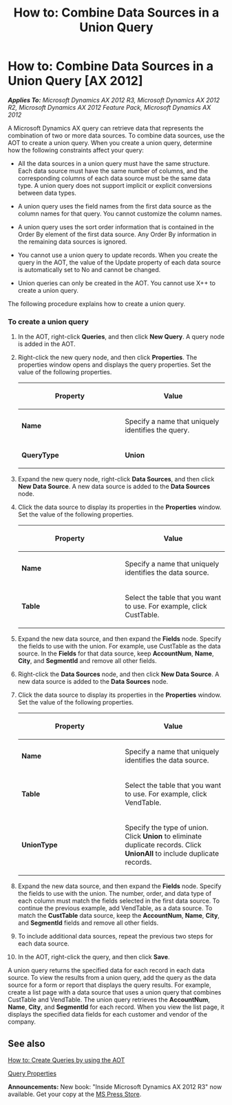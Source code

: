 ﻿---
title: 'How to: Combine Data Sources in a Union Query'
TOCTitle: 'How to: Combine Data Sources in a Union Query'
ms:assetid: 950be09c-9acb-4722-affc-7827a124c8b3
ms:mtpsurl: https://msdn.microsoft.com/en-us/library/Cc605991(v=AX.60)
ms:contentKeyID: 35247612
ms.date: 05/18/2015
mtps_version: v=AX.60
---

# How to: Combine Data Sources in a Union Query [AX 2012]


_**Applies To:** Microsoft Dynamics AX 2012 R3, Microsoft Dynamics AX 2012 R2, Microsoft Dynamics AX 2012 Feature Pack, Microsoft Dynamics AX 2012_

A Microsoft Dynamics AX query can retrieve data that represents the combination of two or more data sources. To combine data sources, use the AOT to create a union query. When you create a union query, determine how the following constraints affect your query:

  - All the data sources in a union query must have the same structure. Each data source must have the same number of columns, and the corresponding columns of each data source must be the same data type. A union query does not support implicit or explicit conversions between data types.

  - A union query uses the field names from the first data source as the column names for that query. You cannot customize the column names.

  - A union query uses the sort order information that is contained in the Order By element of the first data source. Any Order By information in the remaining data sources is ignored.

  - You cannot use a union query to update records. When you create the query in the AOT, the value of the Update property of each data source is automatically set to No and cannot be changed.

  - Union queries can only be created in the AOT. You cannot use X++ to create a union query.

The following procedure explains how to create a union query.

### To create a union query

1.  In the AOT, right-click **Queries**, and then click **New Query**. A query node is added in the AOT.

2.  Right-click the new query node, and then click **Properties**. The properties window opens and displays the query properties. Set the value of the following properties.
    
    <table>
    <colgroup>
    <col style="width: 50%" />
    <col style="width: 50%" />
    </colgroup>
    <thead>
    <tr class="header">
    <th><p>Property</p></th>
    <th><p>Value</p></th>
    </tr>
    </thead>
    <tbody>
    <tr class="odd">
    <td><p><strong>Name</strong></p></td>
    <td><p>Specify a name that uniquely identifies the query.</p></td>
    </tr>
    <tr class="even">
    <td><p><strong>QueryType</strong></p></td>
    <td><p><strong>Union</strong></p></td>
    </tr>
    </tbody>
    </table>


3.  Expand the new query node, right-click **Data Sources**, and then click **New Data Source**. A new data source is added to the **Data Sources** node.

4.  Click the data source to display its properties in the **Properties** window. Set the value of the following properties.
    
    <table>
    <colgroup>
    <col style="width: 50%" />
    <col style="width: 50%" />
    </colgroup>
    <thead>
    <tr class="header">
    <th><p>Property</p></th>
    <th><p>Value</p></th>
    </tr>
    </thead>
    <tbody>
    <tr class="odd">
    <td><p><strong>Name</strong></p></td>
    <td><p>Specify a name that uniquely identifies the data source.</p></td>
    </tr>
    <tr class="even">
    <td><p><strong>Table</strong></p></td>
    <td><p>Select the table that you want to use. For example, click CustTable.</p></td>
    </tr>
    </tbody>
    </table>


5.  Expand the new data source, and then expand the **Fields** node. Specify the fields to use with the union. For example, use CustTable as the data source. In the **Fields** for that data source, keep **AccountNum**, **Name**, **City**, and **SegmentId** and remove all other fields.

6.  Right-click the **Data Sources** node, and then click **New Data Source**. A new data source is added to the **Data Sources** node.

7.  Click the data source to display its properties in the **Properties** window. Set the value of the following properties.
    
    <table>
    <colgroup>
    <col style="width: 50%" />
    <col style="width: 50%" />
    </colgroup>
    <thead>
    <tr class="header">
    <th><p>Property</p></th>
    <th><p>Value</p></th>
    </tr>
    </thead>
    <tbody>
    <tr class="odd">
    <td><p><strong>Name</strong></p></td>
    <td><p>Specify a name that uniquely identifies the data source.</p></td>
    </tr>
    <tr class="even">
    <td><p><strong>Table</strong></p></td>
    <td><p>Select the table that you want to use. For example, click VendTable.</p></td>
    </tr>
    <tr class="odd">
    <td><p><strong>UnionType</strong></p></td>
    <td><p>Specify the type of union. Click <strong>Union</strong> to eliminate duplicate records. Click <strong>UnionAll</strong> to include duplicate records.</p></td>
    </tr>
    </tbody>
    </table>


8.  Expand the new data source, and then expand the **Fields** node. Specify the fields to use with the union. The number, order, and data type of each column must match the fields selected in the first data source. To continue the previous example, add VendTable, as a data source. To match the **CustTable** data source, keep the **AccountNum**, **Name**, **City**, and **SegmentId** fields and remove all other fields.

9.  To include additional data sources, repeat the previous two steps for each data source.

10. In the AOT, right-click the query, and then click **Save**.

A union query returns the specified data for each record in each data source. To view the results from a union query, add the query as the data source for a form or report that displays the query results. For example, create a list page with a data source that uses a union query that combines CustTable and VendTable. The union query retrieves the **AccountNum**, **Name**, **City**, and **SegmentId** for each record. When you view the list page, it displays the specified data fields for each customer and vendor of the company.

## See also

[How to: Create Queries by using the AOT](how-to-create-queries-by-using-the-aot.md)

[Query Properties](https://msdn.microsoft.com/en-us/library/aa842737\(v=ax.60\))

  
**Announcements:** New book: "Inside Microsoft Dynamics AX 2012 R3" now available. Get your copy at the [MS Press Store](https://www.microsoftpressstore.com/store/inside-microsoft-dynamics-ax-2012-r3-9780735685109).

